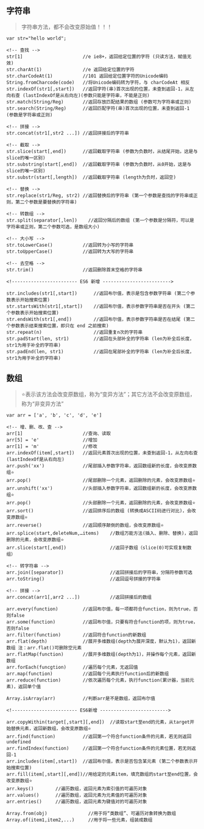 ## 字符串
> 字符串方法，都不会改变原始值！！！

    var str="hello world";

    <!-- 查找 -->
    str[1]                      //e ie8+，返回给定位置的字符 (只读方法，赋值无效)
    str.charAt(1)               //e 返回给定位置的字符
    str.charCodeAt(1)           //101 返回给定位置字符的Unicode编码
    String.fromCharcode(code)   //将Unicode编码转为字符，与 charCodeAt 相反
    str.indexOf(str1[,start])   //返回字符(串)首次出现的位置，未查到返回-1，从左向右查 (lastIndexOf是从右向左)(参数只能是字符串，不能是正则)
    str.match(String/Reg)       //返回存放匹配结果的数组 (参数可为字符串或正则)
    str.search(String/Reg)      //返回匹配字符(串)首次出现的位置，未查到返回-1 (参数是字符串或正则)

    <!-- 拼接 -->
    str.concat(str1[,str2 ...]) //返回拼接后的字符串

    <!-- 截取 -->
    str.slice(start[,end])      //返回截取字符串 (参数为负数时，从结尾开始，这是与slice的唯一区别)
    str.substring(start[,end])  //返回截取字符串 (参数为负数时，从0开始，这是与slice的唯一区别)
    str.substr(start[,length])  //返回截取字符串 (length为负时，返回空)

    <!-- 替换 -->
    str.replace(str1/Reg, str2) //返回替换后的字符串 (第一个参数是查找的字符串或正则，第二个参数是要替换的字符串)
    
    <!-- 转数组 -->
    str.split(separator[,len])    //返回分隔后的数组 (第一个参数是分隔符，可以是字符串或正则，第二个参数可选，是数组大小)

    <!-- 大小写 -->
    str.toLowerCase()           //返回转为小写的字符串
    str.toUpperCase()           //返回转为大写的字符串

    <!-- 去空格 -->
    str.trim()                  //返回删除首末空格的字符串

    <!------------------------ ES6 新增 ------------------------->

    str.includes(str1[,start])      //返回布尔值，表示是包含参数字符串 (第二个参数表示开始搜索位置)
    str.startsWith(str1[,start])    //返回布尔值，表示参数字符串是否在开头 (第二个参数表示开始搜索位置)
    str.endsWith(str1[,end])        //返回布尔值，表示参数字符串是否在结尾 (第二个参数表示结束搜索位置，即只在 end 之前搜索)
    str.repeat(n)                   //返回重复n次的字符串
    str.padStart(len, str1)         //返回在头部补全的字符串 (len为补全后长度，str1为用于补全的字符串)
    str.padEnd(len, str1)           //返回在尾部补全的字符串 (len为补全后长度，str1为用于补全的字符串)
        
## 数组
> ⭐️表示该方法会改变原数组，称为“变异方法”；其它方法不会改变原数组，称为“非变异方法”

    var arr = ['a', 'b', 'c', 'd', 'e']

    <!-- 增、删、改、查 -->
    arr[1]                      //查询、读取
    arr[5] = 'e'                //增加
    arr[1] = 'm'                //修改
    arr.indexOf(item[,start])   //返回元素首次出现的位置，未查到返回-1，从左向右查 (lastIndexOf是从右向左)
    arr.push('xx')              //尾部插入参数字符串，返回数组新的长度，会改变原数组⭐️
    arr.pop()                   //尾部删除一个元素，返回删除的元素，会改变原数组⭐️
    arr.unshift('xx')           //头部插入参数字符串，返回数组新的长度，会改变原数组⭐️
    arr.pop()                   //头部删除一个元素，返回删除的元素，会改变原数组⭐️
    arr.sort()                  //返回排序后的数组 (转换成ASCII码进行对比)，会改变原数组⭐️
    arr.reverse()               //返回顺序颠倒的数组，会改变原数组⭐️
    arr.splice(start,deleteNum,…items)    //数组万能方法(插入、删除、替换)，返回删除的元素，会改变原数组⭐️
    arr.slice(start[,end])                //返回子数组（slice(0)可实现复制数组）

    <!-- 转字符串 -->
    arr.join([separator])                 //返回拼接后的字符串，分隔符参数可选
    arr.toString()                        //返回逗号拼接的字符串

    <!-- 拼接 -->
    arr.concat(arr1[,arr2 ...])           //返回拼接后的数组

    arr.every(function)         //返回布尔值，每一项都符合function，则为true，否则false
    arr.some(function)          //返回布尔值，只要有符合function的项，则为true，否则false
    arr.filter(function)        //返回符合function的新数组
    arr.flat(depth)             //展开多维数组(depth为展开深度，默认为1)，返回新数组 注：arr.flat()可删除空元素
    arr.flatMap(function)       //展开多维数组(depth为1)，并操作每个元素，返回新数组
    arr.forEach(funcgtion)      //遍历每个元素，无返回值
    arr.map(function)           //返回每个元素执行function后的新数组
    arr.reduce(function)        //依次遍历每个元素，执行function(累计器，当前元素)，返回单个值

    Array.isArray(arr)          //判断arr是不是数组，返回布尔值

    <!------------------------ ES6新增 ------------------------->

    arr.copyWithin(target[,start][,end])  //读取start至end的元素，从target开始替换元素，返回新数组，会改变原数组⭐️
    arr.find(function)          //返回第一个符合function条件的元素，若无则返回undefined
    arr.findIndex(function)     //返回第一个符合function条件的元素位置，若无则返回-1
    arr.includes(item[,start])  //返回布尔值，表示是否包含某元素 (第二个参数表示开始搜索位置)
    arr.fill(item[,start][,end])//用给定的元素item，填充数组的start至end位置，会改变原数组⭐️
    arr.keys()        //遍历数组，返回元素为索引值的可遍历对象
    arr.values()      //遍历数组，返回元素为元素值的可遍历对象
    arr.entries()     //遍历数组，返回元素为键值对的可遍历对象

    Array.from(obj)               //用于将“类数组”、可遍历对象转换为数组
    Array.of(item1,item2,...)     //用于将一些元素，组装成数组
